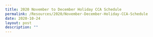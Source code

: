 ```yaml
---
title: 2020 November to December Holiday CCA Schedule
permalink: /Resources/2020/November-December-Holiday-CCA-Schedule
date: 2020-10-24
layout: post
description: ""
---
```

